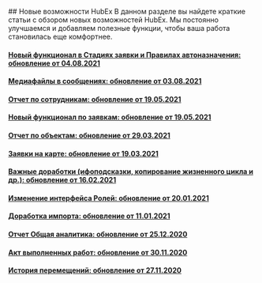 <!-- Yandex.Metrika counter -->
<script type="text/javascript" >
   (function(m,e,t,r,i,k,a){m[i]=m[i]||function(){(m[i].a=m[i].a||[]).push(arguments)};
   m[i].l=1*new Date();k=e.createElement(t),a=e.getElementsByTagName(t)[0],k.async=1,k.src=r,a.parentNode.insertBefore(k,a)})
   (window, document, "script", "https://mc.yandex.ru/metrika/tag.js", "ym");
   ym('{{ site.yandex_metric }}', "init", {
        id:'{{ site.yandex_metric }}',
        clickmap:true,
        trackLinks:true,
        accurateTrackBounce:true,
        webvisor:true
   });
</script>
<noscript><div><img src="https://mc.yandex.ru/watch/'{{ site.yandex_metric }}'" style="position:absolute; left:-9999px;" alt="" /></div></noscript>
<!-- /Yandex.Metrika counter -->
<link rel="stylesheet" type="text/css" href="/assets/css/styles.css">
## Новые возможности HubEx
В данном разделе вы найдете краткие статьи с обзором новых возможностей HubEx. Мы постоянно улучшаемся и добавляем полезные функции, чтобы ваша работа становилась еще комфортнее.


<h4><a href="docs/FAQ/RU/ReleaseNotes/StageAndRules04082021.html">Новый функционал в Стадиях заявки и Правилах автоназначения: обновление от 04.08.2021</a></h4>
<h4><a href="docs/FAQ/RU/ReleaseNotes/AttachingMedia03082021.html">Медиафайлы в сообщениях: обновление от 03.08.2021</a></h4>
<h4><a href="docs/FAQ/RU/ReleaseNotes/EngineersAnalytic19052021.html">Отчет по сотрудникам: обновление от 19.05.2021</a></h4>
<h4><a href="docs/FAQ/RU/ReleaseNotes/TicketsUpdates19052021.html">Новый функционал по заявкам: обновление от 19.05.2021</a></h4>
<h4><a href="docs/FAQ/RU/ReleaseNotes/ObjectsAnalytic29032021.html">Отчет по объектам: обновление от 29.03.2021</a></h4>
<h4><a href="docs/FAQ/RU/ReleaseNotes/TicketsOnMap19032021.html">Заявки на карте: обновление от 19.03.2021</a></h4>
<h4><a href="docs/FAQ/RU/ReleaseNotes/GeneralUpdate16022021.html">Важные доработки (ифоподсказки, копирование жизненного цикла и др.): обновление от 16.02.2021</a></h4>
<h4><a href="docs/FAQ/RU/ReleaseNotes/Roles20012021.html">Изменение интерфейса Ролей: обновление от 20.01.2021</a></h4>
<h4><a href="docs/FAQ/RU/ReleaseNotes/Import11012021.html">Доработка импорта: обновление от 11.01.2021</a></h4>
<h4><a href="docs/FAQ/RU/ReleaseNotes/Analytics25122020.html">Отчет Общая аналитика: обновление от 25.12.2020</a></h4>
<h4><a href="docs/FAQ/RU/ReleaseNotes/Act30112020.html">Акт выполненных работ: обновление от 30.11.2020</a></h4>
<h4><a href="docs/FAQ/RU/ReleaseNotes/Geotracking27112020.html">История перемещений: обновление от 27.11.2020</a></h4>
